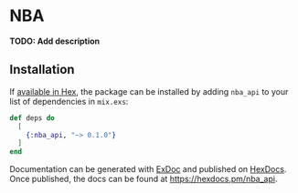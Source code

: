 # NBA

**TODO: Add description**

## Installation

If [available in Hex](https://hex.pm/docs/publish), the package can be installed
by adding `nba_api` to your list of dependencies in `mix.exs`:

```elixir
def deps do
  [
    {:nba_api, "~> 0.1.0"}
  ]
end
```

Documentation can be generated with [ExDoc](https://github.com/elixir-lang/ex_doc)
and published on [HexDocs](https://hexdocs.pm). Once published, the docs can
be found at <https://hexdocs.pm/nba_api>.


